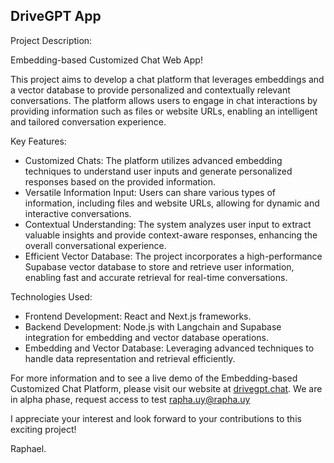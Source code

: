 
## DriveGPT App

Project Description:

Embedding-based Customized Chat Web App!

This project aims to develop a chat platform that leverages embeddings and a vector database to provide personalized and contextually relevant conversations. The platform allows users to engage in chat interactions by providing information such as files or website URLs, enabling an intelligent and tailored conversation experience.

Key Features:
- Customized Chats: The platform utilizes advanced embedding techniques to understand user inputs and generate personalized responses based on the provided information.
- Versatile Information Input: Users can share various types of information, including files and website URLs, allowing for dynamic and interactive conversations.
- Contextual Understanding: The system analyzes user input to extract valuable insights and provide context-aware responses, enhancing the overall conversational experience.
- Efficient Vector Database: The project incorporates a high-performance Supabase vector database to store and retrieve user information, enabling fast and accurate retrieval for real-time conversations.

Technologies Used:
- Frontend Development: React and Next.js frameworks.
- Backend Development: Node.js with Langchain and Supabase integration for embedding and vector database operations.
- Embedding and Vector Database: Leveraging advanced techniques to handle data representation and retrieval efficiently.

For more information and to see a live demo of the Embedding-based Customized Chat Platform, please visit our website at [drivegpt.chat](https://drivegpt.chat). We are in alpha phase, request access to test rapha.uy@rapha.uy

I appreciate your interest and look forward to your contributions to this exciting project!

Raphael.